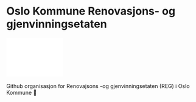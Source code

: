 # Oslo Kommune Renovasjons- og gjenvinningsetaten
<img src="img/Oslo-logo-hvit-RGB.png" width="150">

Github organisasjon for Renovajsons -og gjenvinningsetaten (REG) i Oslo Kommune 👋




